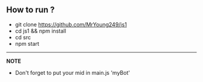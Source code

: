 How to run ?
------
- git clone https://github.com/MrYoung249/js1
- cd js1 && npm install
- cd src
- npm start

----
**NOTE** 
- Don't forget to put your mid in main.js 'myBot'
